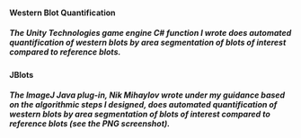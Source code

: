 ####  Western Blot Quantification
##### The Unity Technologies game engine C# function I wrote does automated quantification of western blots by area segmentation of blots of interest compared to reference blots.
#### JBlots
##### The ImageJ Java plug-in, Nik Mihaylov wrote under my guidance based on the algorithmic steps I designed, does automated quantification of western blots by area segmentation of blots of interest compared to reference blots (see the PNG screenshot).
